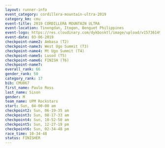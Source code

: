 ```yaml
---
layout: runner-info 
event_category: cordillera-mountain-ultra-2019 
category_km: cmu 
event-title: 2019 CORDILLERA MOUNTAIN ULTRA 
event-location: Tinongdan, Itogon, Benguet Philippines 
event-logo: https://res.cloudinary.com/dykbosktl/image/upload/v1573614960/Logo/Cordillera-Mountain-Ultra-2019-1280_wxhrmh.jpg 
event-date: 03-06-2019 
checkpoint-name2: Ambasa (T2) 
checkpoint-name3: West Ugo Summit (T3) 
checkpoint-name4: Mt Ugo Summit (T4) 
checkpoint-name5: Lusod (T5) 
checkpoint-name6: FINISH (T6) 
checkpoint-name7: 
overall_rank: 66
gender_rank: 50
category_rank: 17
bib: CMU067
first_name: Paulo Ross
last_name: Sison
gender: M
team_name: UPM Rockstars
start: Sun, 04-00-00 am
checkpoint2: Sun, 06-19-35 am
checkpoint3: Sun, 08-17-33 am
checkpoint4: Sun, 10-52-50 am
checkpoint5: Sun, 12-27-19 pm
checkpoint6: Sun, 02-34-48 pm
race_time: 10-34-48
status: FINISHER
---
```

